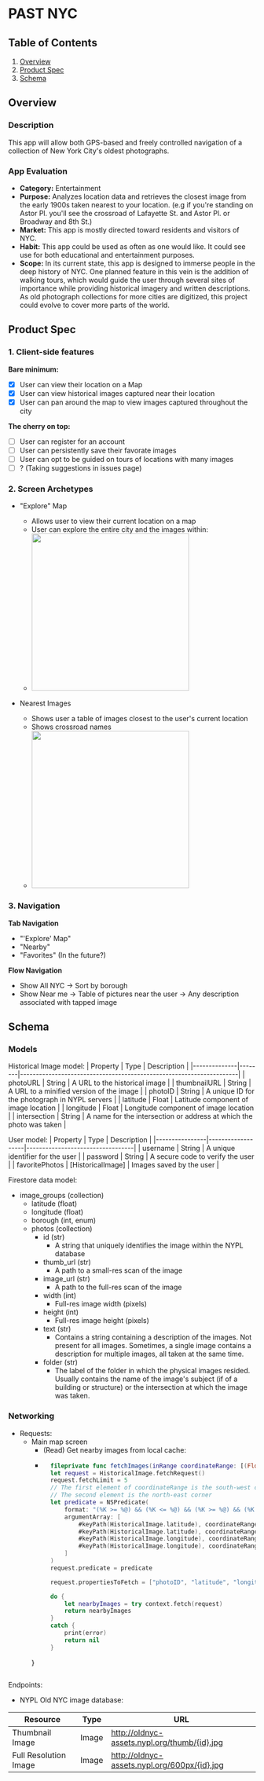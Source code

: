 # PAST NYC

## Table of Contents
1. [Overview](#Overview)
2. [Product Spec](#Product-Spec)
4. [Schema](#Schema)

## Overview
### Description
This app will allow both GPS-based and freely controlled navigation of a collection of New York City's oldest photographs.

### App Evaluation
- **Category:** Entertainment
- **Purpose:** Analyzes location data and retrieves the closest image from the early 1900s taken nearest to your location. (e.g if you're standing on Astor Pl. you'll see the crossroad of Lafayette St. and Astor Pl. or Broadway and 8th St.)
- **Market:** This app is mostly directed toward residents and visitors of NYC.
- **Habit:** This app could be used as often as one would like. It could see use for both educational and entertainment purposes.
- **Scope:** In its current state, this app is designed to immerse people in the deep history of NYC. One planned feature in this vein is the addition of walking tours, which would guide the user through several sites of importance while providing historical imagery and written descriptions. As old photograph collections for more cities are digitized, this project could evolve to cover more parts of the world.

## Product Spec

### 1. Client-side features

**Bare minimum:**

- [x] User can view their location on a Map
- [x] User can view historical images captured near their location
- [x] User can pan around the map to view images captured throughout the city

**The cherry on top:**

- [ ] User can register for an account
- [ ] User can persistently save their favorate images
- [ ] User can opt to be guided on tours of locations with many images
- [ ] ? (Taking suggestions in issues page)

### 2. Screen Archetypes

* "Explore" Map
   * Allows user to view their current location on a map
   * User can explore the entire city and the images within:
   * <img src="https://github.com/Aramist/past-nyc/blob/main/docs/explore_scene_demo.gif" width="320"/>

* Nearest Images
   * Shows user a table of images closest to the user's current location
   * Shows crossroad names
   * <img src="https://github.com/Aramist/past-nyc/blob/main/docs/nearby_scene_demo.gif" width="320"/>

### 3. Navigation

**Tab Navigation**

* "'Explore' Map"
* "Nearby"
* "Favorites" (In the future?)

**Flow Navigation**

* Show All NYC -> Sort by borough
* Show Near me -> Table of pictures near the user -> Any description associated with tapped image

## Schema 
### Models
Historical Image model:
| Property     | Type   | Description                                                         |
|--------------|--------|---------------------------------------------------------------------|
| photoURL     | String | A URL to the historical image                                       |
| thumbnailURL | String | A URL to a minified version of the image                            |
| photoID      | String | A unique ID for the photograph in NYPL servers                      |
| latitude     | Float  | Latitude component of image location                                |
| longitude    | Float  | Longitude component of image location                               |
| intersection | String | A name for the intersection or address at which the photo was taken |


User model:
| Property       | Type              | Description                      |
|----------------|-------------------|----------------------------------|
| username       | String            | A unique identifier for the user |
| password       | String            | A secure code to verify the user |
| favoritePhotos | [HistoricalImage] | Images saved by the user         |

Firestore data model:
 - image_groups (collection)
    - latitude (float)
    - longitude (float)
    - borough (int, enum)
    - photos (collection)
        - id (str)
            * A string that uniquely identifies the image within the NYPL database
        - thumb_url (str)
            * A path to a small-res scan of the image
        - image_url (str)
            * A path to the full-res scan of the image
        - width (int)
            * Full-res image width (pixels)
        - height (int)
            * Full-res image height (pixels)
        - text (str)
            * Contains a string containing a description of the images. Not present for all images. Sometimes, a single image contains a description for multiple images, all taken at the same time.
        - folder (str)
            * The label of the folder in which the physical images resided. Usually contains the name of the image's subject (if of a building or structure) or the intersection at which the image was taken.


### Networking
- Requests:
    - Main map screen
        - (Read) Get nearby images from local cache:
        - ```swift
            fileprivate func fetchImages(inRange coordinateRange: [(Float, Float)], withContext context: NSManagedObjectContext) throws -> [HistoricalImage]?{
            let request = HistoricalImage.fetchRequest()
            request.fetchLimit = 5
            // The first element of coordinateRange is the south-west corner of the search region
            // The second element is the north-east corner
            let predicate = NSPredicate(
                format: "(%K >= %@) && (%K <= %@) && (%K >= %@) && (%K <= %@)",
                argumentArray: [
                    #keyPath(HistoricalImage.latitude), coordinateRange[0].0,
                    #keyPath(HistoricalImage.latitude), coordinateRange[1].0,
                    #keyPath(HistoricalImage.longitude), coordinateRange[0].1,
                    #keyPath(HistoricalImage.longitude), coordinateRange[1].1
                ]
            )
            request.predicate = predicate

            request.propertiesToFetch = ["photoID", "latitude", "longitude", "thumbnailURL", "imageWidth", "imageHeight"]

            do {
                let nearbyImages = try context.fetch(request)
                return nearbyImages
            }
            catch {
                print(error)
                return nil
            }
        }
    ```
Endpoints:
- NYPL Old NYC image database:

| Resource              | Type  | URL                                          |
|-----------------------|-------|----------------------------------------------|
| Thumbnail Image       | Image | http://oldnyc-assets.nypl.org/thumb/{id}.jpg |
| Full Resolution Image | Image | http://oldnyc-assets.nypl.org/600px/{id}.jpg |

